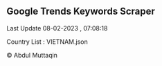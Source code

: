 

## Google Trends Keywords Scraper 
 
Last Update 08-02-2023 , 07:08:18

Country List :
VIETNAM.json



© Abdul Muttaqin 
